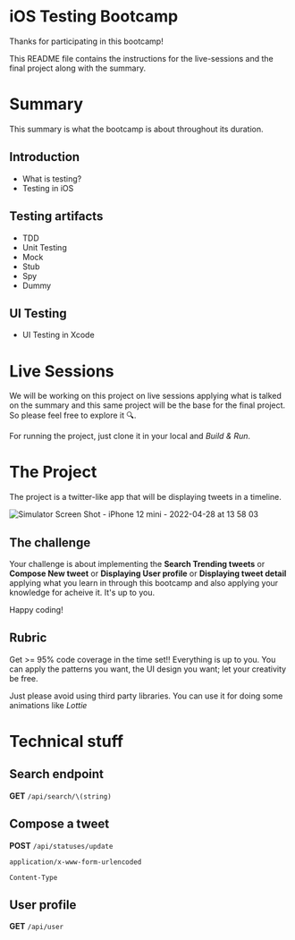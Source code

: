 # iOS Testing Bootcamp 
Thanks for participating in this bootcamp!


This README file contains the instructions for the live-sessions and the final project along with the summary.

# Summary
This summary is what the bootcamp is about throughout its duration. 

## Introduction
- What is testing?
- Testing in iOS

## Testing artifacts
- TDD
- Unit Testing
- Mock
- Stub
- Spy
- Dummy

## UI Testing
- UI Testing in Xcode

# Live Sessions
We will be working on this project on live sessions applying what is talked on the summary and this same project
will be the base for the final project. So please feel free to explore it 🔍.

For running the project, just clone it in your local and _Build & Run_.

# The Project
The project is a twitter-like app that will be displaying tweets in a timeline.

![Simulator Screen Shot - iPhone 12 mini - 2022-04-28 at 13 58 03](https://user-images.githubusercontent.com/103285773/165826622-f1a78e4a-172c-4131-9c3c-4804a3c78134.png)

## The challenge
Your challenge is about implementing the **Search Trending tweets** or **Compose New tweet** or **Displaying User profile** or **Displaying tweet detail** applying what you learn in through this bootcamp and also applying your knowledge for acheive it. It's up to you.

Happy coding!

## Rubric
Get >= 95% code coverage in the time set!!
Everything is up to you. You can apply the patterns you want, the UI design you want; let your creativity be free.

Just please avoid using third party libraries. You can use it for doing some animations like _Lottie_ 

# Technical stuff

## Search endpoint

**GET**
`/api/search/\(string)`

## Compose a tweet

**POST**
`/api/statuses/update`

`application/x-www-form-urlencoded`

`Content-Type`


## User profile

**GET**
`/api/user`
